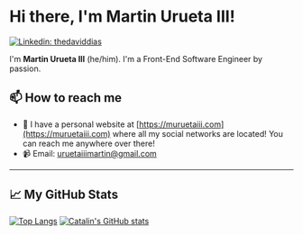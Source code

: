 # Hi there, I'm Martin Urueta III!

[![Linkedin: thedaviddias](https://img.shields.io/badge/-Martin%20Urueta%20III-blue?style=flat-square&logo=Linkedin&logoColor=white&link=https://www.linkedin.com/in/martinuruetaiii/)](https://www.linkedin.com/in/martinuruetaiii/)

I'm **Martin Urueta III** (he/him). I'm a Front-End Software Engineer by passion. 

## 📫 How to reach me

* 🔗 I have a personal website at [https://muruetaiii.com](https://muruetaiii.com) where all my social networks are located! You can reach me anywhere over there!
* 📹 Email: [uruetaiiimartin@gmail.com](mailto:uruetaiiimartin@gmail.com)


---

## &#x1f4c8; My GitHub Stats


[![Top Langs](https://github-readme-stats.vercel.app/api/top-langs/?username=martinurueta&hide=java,html,css&theme=radical)](https://github.com/martinurueta/github-readme-stats)
[![Catalin's GitHub stats](https://github-readme-stats.vercel.app/api?username=martinurueta&theme=radical)](https://github.com/martinurueta/github-readme-stats)
